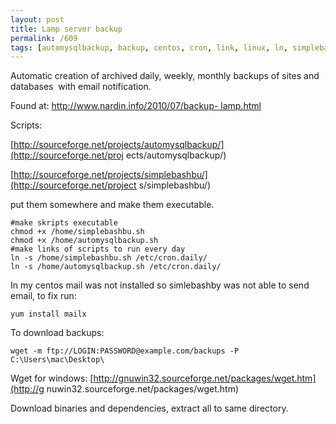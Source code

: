 ```yaml
---
layout: post
title: Lamp server backup
permalink: /609
tags: [automysqlbackup, backup, centos, cron, link, linux, ln, simplebashbu, ubuntu, wget]
---
```


Automatic creation of archived daily, weekly, monthly backups of sites and
databases  with email notification.

Found at: [http://www.nardin.info/2010/07/backup-
lamp.html](http://www.nardin.info/2010/07/backup-lamp.html)

Scripts:

[http://sourceforge.net/projects/automysqlbackup/](http://sourceforge.net/proj
ects/automysqlbackup/)

[http://sourceforge.net/projects/simplebashbu/](http://sourceforge.net/project
s/simplebashbu/)

put them somewhere and make them executable.

    #make skripts executable
    chmod +x /home/simplebashbu.sh
    chmod +x /home/automysqlbackup.sh
    #make links of scripts to run every day
    ln -s /home/simplebashbu.sh /etc/cron.daily/
    ln -s /home/automysqlbackup.sh /etc/cron.daily/

In my centos mail was not installed so simlebashby was not able to send email,
to fix run:

    yum install mailx

To download backups:

    wget -m ftp://LOGIN:PASSWORD@example.com/backups -P C:\Users\mac\Desktop\

Wget for windows: [http://gnuwin32.sourceforge.net/packages/wget.htm](http://g
nuwin32.sourceforge.net/packages/wget.htm)

Download binaries and dependencies, extract all to same directory.
